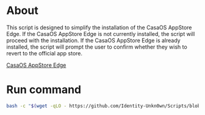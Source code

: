 # About

This script is designed to simplify the installation of the CasaOS AppStore Edge. If the CasaOS AppStore Edge is not currently installed, the script will proceed with the installation. If the CasaOS AppStore Edge is already installed, the script will prompt the user to confirm whether they wish to revert to the official app store.

[CasaOS AppStore Edge](https://github.com/WisdomSky/CasaOS-AppStore-Edge)

# Run command

```bash
bash -c "$(wget -qLO - https://github.com/Identity-Unkn0wn/Scripts/blob/4c6131d5c33aaac321622ad1eb4ff328acd49e31/run.sh)"
```